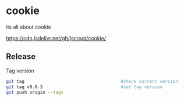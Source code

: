 # cookie
its all about cookie


https://cdn.jsdelivr.net/gh/jscroot/cookie/ 

## Release

Tag version
```sh
git tag                                 	#check current version
git tag v0.0.3                          	#set tag version
git push origin --tags  
```